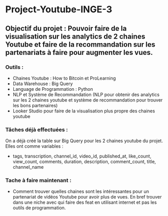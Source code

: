 # Project-Youtube-INGE-3

## Objectif du projet : Pouvoir faire de la visualisation sur les analytics de 2 chaines Youtube et faire de la recommandation sur les partenariats à faire pour augmenter les vues.

### Outils :

- Chaines Youtube : How to Bitcoin et ProLearning
- Data Warehouse : Big Query
- Language de Programmation : Python
- NLP et Système de Recommandation (NLP pour obtenir des analytics sur les 2 chaines youtube et système de recommandation pour trouver les bons partenaires)
- Looker Studio pour faire de la visualisation plus propre des chaines youtube

### Tâches déjà effectuées :

On a déjà créé la table sur Big Query pour les 2 chaines youtube du projet. Elles ont comme variables :
- tags, transcription, channel_id, video_id, published_at, like_count, view_count, comments, duration, description, comment_count, title, channel_name

### Tache à faire maintenant :

- Comment trouver quelles chaines sont les intéressantes pour un partenariat de vidéos Youtube pour avoir plus de vues. En bref trouver dans une niche avec qui faire des feat en utilisant internet et pas les outils de programmation.
